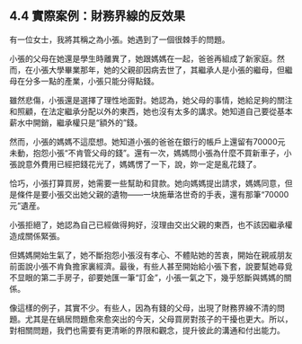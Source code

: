 ## 4.4 實際案例：財務界線的反效果

有一位女士，我將其稱之為小張。她遇到了一個很棘手的問題。

小張的父母在她還是學生時離異了，她跟媽媽在一起，爸爸再組成了新家庭。然而，在小張大學畢業那年，她的父親卻因病去世了，其繼承人是小張的繼母，但繼母在分多一點的產業，小張只能分得點錢。

雖然悲傷，小張還是選擇了理性地面對。她認為，她父母的事情，她給足夠的關注和照顧，在法定繼承分配以外的東西，她也沒有太多的講求。她知道自己要從基本薪水中開銷，繼承權只是“額外的”錢。

然而，小張的媽媽不這麼想。她知道小張的爸爸在銀行的帳戶上還留有70000元未動，抱怨小張“不肯管父母的錢”。還有一次，媽媽問小張為什麼不買新車子，小張說意外費用已經把錢花光了，媽媽愣了一下，說，妳一定是亂花錢了。

恰巧，小張打算買房，她需要一些幫助和貸款。她向媽媽提出請求，媽媽同意，但是條件是要小張交出她父親的遺物——一块施華洛世奇的手表，還有那筆“70000元”遺産。

小張拒絕了，她認為自己已經做得夠好，沒理由交出父親的東西，也不該因繼承權造成關係緊張。

但媽媽開始生氣了，她不斷抱怨小張沒有孝心、不體貼她的苦衷，開始在親戚朋友前面說小張不肯負擔家裏經濟。最後，有些人甚至開始給小張下套，說要幫她尋覓不显眼的第二手房子，卻要她匯一筆“訂金”，小張一氣之下，幾乎怒斷與媽媽的關係。

像這樣的例子，其實不少。有些人，因為有錢的父母，出現了財務界線不清的問題。尤其是在蝸居問題愈來愈突出的今天，父母買房對孩子的干擾也更大。所以，對相關問題，我們也需要有更清晰的界限和觀念，提升彼此的溝通和付出能力。